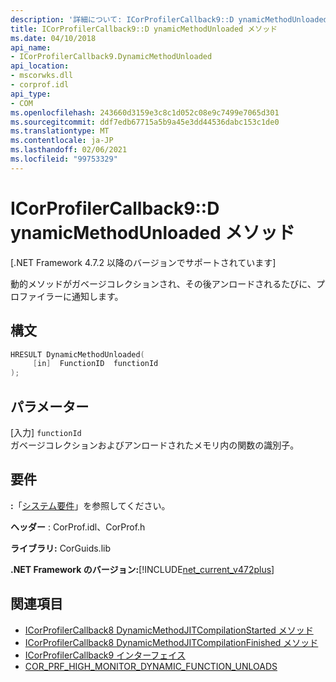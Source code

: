 ```yaml
---
description: '詳細について: ICorProfilerCallback9::D ynamicMethodUnloaded メソッド'
title: ICorProfilerCallback9::D ynamicMethodUnloaded メソッド
ms.date: 04/10/2018
api_name:
- ICorProfilerCallback9.DynamicMethodUnloaded
api_location:
- mscorwks.dll
- corprof.idl
api_type:
- COM
ms.openlocfilehash: 243660d3159e3c8c1d052c08e9c7499e7065d301
ms.sourcegitcommit: ddf7edb67715a5b9a45e3dd44536dabc153c1de0
ms.translationtype: MT
ms.contentlocale: ja-JP
ms.lasthandoff: 02/06/2021
ms.locfileid: "99753329"
---
```

# <a name="icorprofilercallback9dynamicmethodunloaded-method"></a>ICorProfilerCallback9::D ynamicMethodUnloaded メソッド

[.NET Framework 4.7.2 以降のバージョンでサポートされています]  
  
動的メソッドがガベージコレクションされ、その後アンロードされるたびに、プロファイラーに通知します。  
  
## <a name="syntax"></a>構文  
  
```cpp  
HRESULT DynamicMethodUnloaded(  
     [in]  FunctionID  functionId
);  
```  
  
## <a name="parameters"></a>パラメーター  

[入力] `functionId`  
ガベージコレクションおよびアンロードされたメモリ内の関数の識別子。

## <a name="requirements"></a>要件  

 **:**「[システム要件](../../get-started/system-requirements.md)」を参照してください。  
  
 **ヘッダー** : CorProf.idl、CorProf.h  
  
 **ライブラリ:** CorGuids.lib  
  
 **.NET Framework のバージョン:**[!INCLUDE[net_current_v472plus](../../../../includes/net-current-v472plus.md)]  
  
## <a name="see-also"></a>関連項目

- [ICorProfilerCallback8 DynamicMethodJITCompilationStarted メソッド](icorprofilercallback8-dynamicmethodjitcompilationstarted-method.md)
- [ICorProfilerCallback8 DynamicMethodJITCompilationFinished メソッド](icorprofilercallback8-dynamicmethodjitcompilationfinished-method.md)
- [ICorProfilerCallback9 インターフェイス](icorprofilercallback9-interface.md)
- [COR_PRF_HIGH_MONITOR_DYNAMIC_FUNCTION_UNLOADS](cor-prf-high-monitor-enumeration.md)
